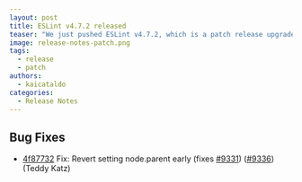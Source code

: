 ```yaml
---
layout: post
title: ESLint v4.7.2 released
teaser: "We just pushed ESLint v4.7.2, which is a patch release upgrade of ESLint. This release fixes several bugs found in the previous release."
image: release-notes-patch.png
tags:
  - release
  - patch
authors:
  - kaicataldo
categories:
  - Release Notes
---
```


## Bug Fixes


* [4f87732](https://github.com/eslint/eslint/commit/4f87732) Fix: Revert setting node.parent early (fixes [#9331](https://github.com/eslint/eslint/issues/9331)) ([#9336](https://github.com/eslint/eslint/issues/9336)) (Teddy Katz)
